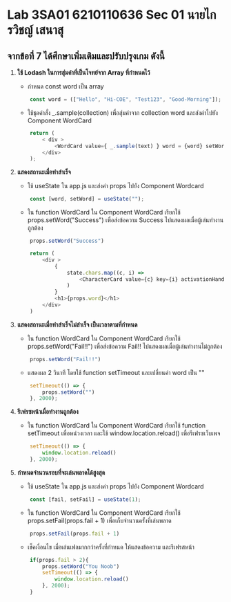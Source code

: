 # Lab 3SA01 6210110636 Sec 01 นายไกรวิชญ์ เสนาสุ
## จากข้อที่ 7 ได้ศึกษาเพิ่มเติมและปรับปรุงเกม ดังนี้
1. **ใช้ Lodash ในการสุ่มคำที่เป็นโจทย์จาก Array ที่กำหนดไว้**
    * กำหนด const word เป็น array 
    ```js 
        const word = (["Hello", "Hi-COE", "Test123", "Good-Morning"]); 
    ```

    * ใช้ชุดคำสั่ง _.sample(collection) เพื่อสุ่มคำจาก collection word และส่งค่าไปยัง Component WordCard
    ```js
        return ( 
            < div >
                <WordCard value={ _.sample(text) } word = {word} setWord = {setWord}  />
            </div>
        );
    ```
2. **แสดงสถานะเมื่อทำสำเร็จ**
    * ใช้ useState ใน app.js และส่งค่า props ไปยัง Component Wordcard
    ```js 
        const [word, setWord] = useState("");
    ```
    * ใน function WordCard ใน Component WordCard เรียกใช้ props.setWord("Success") เพื่อส่งข้อความ Success ไปแสดงผลเมื่อผู้เล่นทำงานถูกต้อง
    ```js
        props.setWord("Success")
    ```

    ```js
        return (
            <div >
                {
                    state.chars.map((c, i) => 
                        <CharacterCard value={c} key={i} activationHandler={activationHandler} attempt={state.attempt} />
                    )
                }
                <h1>{props.word}</h1>
            </div>
        )
    ```

3. **แสดงสถานะเมื่อทำสำเร็จไม่สำเร็จ เป็นเวลาตามที่กำหนด**
    * ใน function WordCard ใน Component WordCard เรียกใช้ props.setWord("Fail!!") เพื่อส่งข้อความ Fail!! ไปแสดงผลเมื่อผู้เล่นทำงานไม่ถูกต้อง
    ```js
        props.setWord("Fail!!")
    ```
    * แสดงผล 2 วินาที โดยใช้ function setTimeout และเปลี่ยนค่า word เป็น ""
    ```js 
        setTimeout(() => {
            props.setWord("")
        }, 2000);   
    ```
4. **รีเฟรซหน้าเมื่อทำงานถูกต้อง** 
    * ใน function WordCard ใน Component WordCard เรียกใช้  function setTimeout เพื่อหน่วงเวลา และใช้  window.location.reload() เพื่อรีเฟรซเว็บเพจ
    ```js 
        setTimeout(() => {
            window.location.reload()
        }, 2000);
    ```
5. **กำหนดจำนวนรอบที่จะเล่นพลาดได้สูงสุด**
    * ใช้ useState ใน app.js และส่งค่า props ไปยัง Component Wordcard
    ```js 
        const [fail, setFail] = useState(1);
    ```
    * ใน function WordCard ใน Component WordCard เรียกใช้ props.setFail(props.fail + 1) เพื่อเก็บจำนวนครั้งที่เล่นพลาด
    ```js
        props.setFail(props.fail + 1)
    ```
    * เช็คเงื่อนไข เมื่อเล่นเฟลมากกว่าครั้งที่กำหนด ให้แสดงข้อความ และรีเฟรสหน้า
    ```js
        if(props.fail > 2){
            props.setWord("You Noob")
            setTimeout(() => {
                window.location.reload()
            }, 2000);
        }
    ```
                   